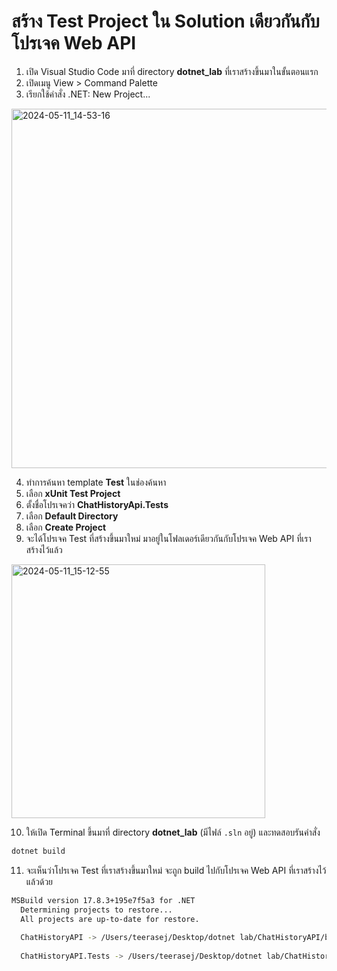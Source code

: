 
# สร้าง Test Project ใน Solution เดียวกันกับโปรเจค Web API

1. เปิด Visual Studio Code มาที่ directory **dotnet_lab** ที่เราสร้างขึ้นมาในขั้นตอนแรก
2. เปิดเมนู View > Command Palette 
3. เรียกใช้คำสั่ง .NET: New Project...

<img width="575" alt="2024-05-11_14-53-16" src="https://github.com/teerasej/dotnet-handbook/assets/85179/74a8d24f-e18d-465e-a10a-830e7852bcc8">


4. ทำการค้นหา template **Test** ในช่องค้นหา
5. เลือก **xUnit Test Project** 
6. ตั้งชื่อโปรเจคว่า **ChatHistoryApi.Tests**
7. เลือก **Default Directory**
8. เลือก **Create Project**
9. จะได้โปรเจค Test ที่สร้างขึ้นมาใหม่ มาอยู่ในโฟลเดอร์เดียวกันกับโปรเจค Web API ที่เราสร้างไว้แล้ว

<img width="406" alt="2024-05-11_15-12-55" src="https://github.com/teerasej/dotnet-handbook/assets/85179/76898706-b5f3-4c5b-b45c-62b03ef7b46a">

10. ให้เปิด Terminal ขึ้นมาที่ directory **dotnet_lab** (มีไฟล์ `.sln` อยู่) และทดสอบรันคำสั่ง 

```bash
dotnet build
```

11. จะเห็นว่าโปรเจค Test ที่เราสร้างขึ้นมาใหม่ จะถูก build ไปกับโปรเจค Web API ที่เราสร้างไว้แล้วด้วย

```bash
MSBuild version 17.8.3+195e7f5a3 for .NET
  Determining projects to restore...
  All projects are up-to-date for restore.
  
  ChatHistoryAPI -> /Users/teerasej/Desktop/dotnet lab/ChatHistoryAPI/bin/Debug/net8.0/ChatHistoryAPI.dll
  
  ChatHistoryAPI.Tests -> /Users/teerasej/Desktop/dotnet lab/ChatHistoryAPI.Tests/bin/Debug/net8.0/ChatHistoryAPI.Tests.dll
```


